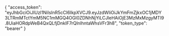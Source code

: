 {
  "access_token": "eyJhbGciOiJIUzI1NiIsInR5cCI6IkpXVCJ9.eyJzdWIiOiJkYmFmZjkxOC1jMDY3LTRmMTctYmM5NC1mMGQ4OGI0ZDNhNjYiLCJleHAiOjE3MzMxMzgyMTl9.8UiaHORdpWeB4QxQLfjDnkIF7rQlnlhntaWhsVFr3h8",
  "token_type": "bearer"
}